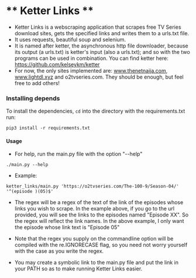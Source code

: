 # ** Ketter Links **

* Ketter Links is a webscraping application that scrapes free TV Series download sites, gets the specified links and writes them to a urls.txt file.
* It uses requests, beautiful soup and selenium.
* It is named after ketter, the asynchronous http file downloader, because its output (a urls.txt) is ketter's input (also a urls.txt); and so with the two programs can be used in combination. You can find ketter here: https://github.com/kelseykm/ketter
* For now, the only sites implemented are: www.thenetnaija.com, www.lightdl.xyz and o2tvseries.com. They should be enough, but feel free to add others!

### Installing depends 
To install the dependencies, ```cd``` into the directory with the requirements.txt run:
```
pip3 install -r requirements.txt
```

#### Usage

* For help, run the main.py file with the option "--help"
```
./main.py --help
```

* Example:
```
ketter_links/main.py 'https://o2tvseries.com/The-100-9/Season-04/' '^(episode )(05)$'
```
* The regex will be a regex of the text of the link of the episodes whose links you wish to scrape. In the example above, if you go to the url provided, you will see the links to the episodes named "Episode XX". So the regex will reflect the link names. In the above example, I only want the episode whose link
text is "Episode 05"

* Note that the regex you supply on the commandline option will be compiled with the re.IGNORECASE flag, so you need not worry yourself with the case as you write the regex.

* You may create a symbolic link to the main.py file and put the link in your PATH so as to make running Ketter Links easier.

